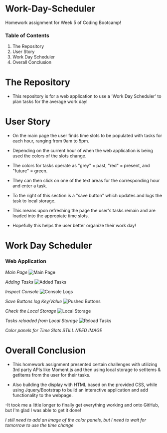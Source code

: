 # Work-Day-Scheduler

Homework assignment for Week 5 of Coding Bootcamp!

### Table of Contents 

1) The Repository
2) User Story
3) Work Day Scheduler
4) Overall Conclusion

# The Repository

- This repository is for a web application to use a 'Work Day Scheduler' to plan tasks for the average work day!

# User Story

- On the main page the user finds time slots to be populated with tasks for each hour, ranging from 9am to 5pm.

- Depending on the current hour of when the web application is being used the colors of the slots change.

- The colors for tasks operate as "grey" = past, "red" = present, and "future" = green. 

- They can then click on one of the text areas for the corresponding hour and enter a task. 

- To the right of this section is a "save button" which updates and logs the task to local storage.

- This means upon refreshing the page the user's tasks remain and are loaded into the appropiate time slots.

- Hopefully this helps the user better organize their work day!

# Work Day Scheduler

### Web Application

*Main Page*
![Main Page](https://user-images.githubusercontent.com/73864182/106268479-09357900-61e0-11eb-9485-f9aa5fcb0ecd.png)

*Adding Tasks*
![Added Tasks](https://user-images.githubusercontent.com/73864182/106268540-1c484900-61e0-11eb-9c32-b919fd5a2f58.png)

*Inspect Console*
![Console Logs](https://user-images.githubusercontent.com/73864182/106268621-37b35400-61e0-11eb-8431-d3b1b2767208.png)

*Save Buttons log Key/Value*
![Pushed Buttons](https://user-images.githubusercontent.com/73864182/106268768-63363e80-61e0-11eb-9ccd-95fcda5f39cd.png)

*Check the Local Storage*
![Local Storage](https://user-images.githubusercontent.com/73864182/106268693-4ac62400-61e0-11eb-85a8-a97bf5754809.png)

*Tasks reloaded from Local Storage*
![Reload Tasks](https://user-images.githubusercontent.com/73864182/106268875-8f51bf80-61e0-11eb-9a21-b2861b84fe35.png)

*Color panels for Time Slots*
*STILL NEED IMAGE*

# Overall Conclusion

- This homework assignment presented certain challenges with utilizing 3rd party APIs like Moment.js and then using local storage to setItems & getItems from the user for their tasks.

- Also building the display with HTML based on the provided CSS, while using Jquery/Bootstrap to build an interactive application and add functionality to the webpage. 

-It took me a little longer to finally get everything working and onto GitHub, but I'm glad I was able to get it done!

*I still need to add an image of the color panels, but I need to wait for tomorrow to use the time change* 